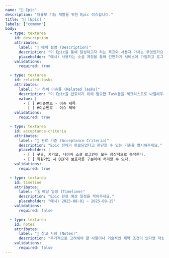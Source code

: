 ```yaml
---
name: "🚀 Epic"
description: "대규모 기능 개발을 위한 Epic 이슈입니다."
title: "🚀 [Epic] "
labels: ["common"]
body:
  - type: textarea
    id: description
    attributes:
      label: "🎯 에픽 설명 (Description)"
      description: "이 Epic을 통해 달성하고자 하는 목표와 사용자 가치는 무엇인가요?"
      placeholder: "예시) 사용자는 소셜 계정을 통해 간편하게 서비스에 가입하고 로그인할 수 있다."
    validations:
      required: true

  - type: textarea
    id: related-tasks
    attributes:
      label: "✅ 하위 이슈들 (Related Tasks)"
      description: "이 Epic을 완료하기 위해 필요한 Task들을 체크리스트로 나열해주세요. (생성 후 각 Task 이슈 번호로 연결)"
      value: |
        - [ ] #이슈번호 - 이슈 제목
        - [ ] #이슈번호 - 이슈 제목
    validations:
      required: true

  - type: textarea
    id: acceptance-criteria
    attributes:
      label: "🏁 완료 기준 (Acceptance Criteria)"
      description: "Epic 전체가 완료되었다고 판단할 수 있는 기준을 명시해주세요."
      placeholder: |
        - [ ] 구글, 카카오, 네이버 소셜 로그인이 모두 정상적으로 동작한다.
        - [ ] 회원가입 시 BIF와 보호자를 구분하여 처리할 수 있다.
    validations:
      required: true

  - type: textarea
    id: timeline
    attributes:
      label: "🗓️ 예상 일정 (Timeline)"
      description: "Epic 완료 예상 일정을 적어주세요."
      placeholder: "예시) 2025-08-01 ~ 2025-08-15"
    validations:
      required: false

  - type: textarea
    id: notes
    attributes:
      label: "📎 참고 사항 (Notes)"
      description: "추가적으로 고려해야 할 사항이나 기술적인 제약 조건이 있다면 작성해주세요."
    validations:
      required: false
---
```

